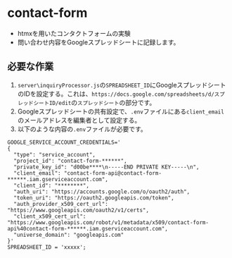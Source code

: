 # contact-form

* htmxを用いたコンタクトフォームの実験
* 問い合わせ内容をGoogleスプレッドシートに記録します。

## 必要な作業
1. `server\inquiryProcessor.js`の`SPREADSHEET_ID`にGoogleスプレッドシートのIDを設定する。これは、`https://docs.google.com/spreadsheets/d/スプレッドシートID/edit`の`スプレッドシート`の部分です。
2. Googleスプレッドシートの共有設定で、`.env`ファイルにある`client_email`のメールアドレスを編集者として設定する。
3. 以下のような内容の`.env`ファイルが必要です。

```
GOOGLE_SERVICE_ACCOUNT_CREDENTIALS='
{
  "type": "service_account",
  "project_id": "contact-form-******",
  "private_key_id": "d00be****\n-----END PRIVATE KEY-----\n",
  "client_email": "contact-form-api@contact-form-******.iam.gserviceaccount.com",
  "client_id": "********",
  "auth_uri": "https://accounts.google.com/o/oauth2/auth",
  "token_uri": "https://oauth2.googleapis.com/token",
  "auth_provider_x509_cert_url": "https://www.googleapis.com/oauth2/v1/certs",
  "client_x509_cert_url": "https://www.googleapis.com/robot/v1/metadata/x509/contact-form-api%40contact-form-******.iam.gserviceaccount.com",
  "universe_domain": "googleapis.com"
}'
SPREADSHEET_ID = 'xxxxx';
```